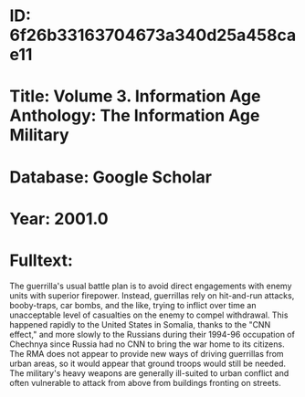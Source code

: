 # ID: 6f26b33163704673a340d25a458cae11
# Title: Volume 3. Information Age Anthology: The Information Age Military
# Database: Google Scholar
# Year: 2001.0
# Fulltext:
The guerrilla's usual battle plan is to avoid direct engagements with enemy units with superior firepower.
Instead, guerrillas rely on hit-and-run attacks, booby-traps, car bombs, and the like, trying to inflict over time an unacceptable level of casualties on the enemy to compel withdrawal.
This happened rapidly to the United States in Somalia, thanks to the "CNN effect," and more slowly to the Russians during their 1994-96 occupation of Chechnya since Russia had no CNN to bring the war home to its citizens.
The RMA does not appear to provide new ways of driving guerrillas from urban areas, so it would appear that ground troops would still be needed.
The military's heavy weapons are generally ill-suited to urban conflict and often vulnerable to attack from above from buildings fronting on streets.